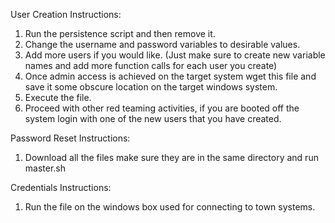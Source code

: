 User Creation Instructions:
1. Run the persistence script and then remove it.
2. Change the username and password variables to desirable values.
3. Add more users if you would like. (Just make sure to create new variable names and add more function calls for each user you create)
4. Once admin access is achieved on the target system wget this file and save it some obscure location on the target windows system.
5. Execute the file.
6. Proceed with other red teaming activities, if you are booted off the system login with one of the new users that you have created.

Password Reset Instructions:
1. Download all the files make sure they are in the same directory and run master.sh

Credentials Instructions:
1. Run the file on the windows box used for connecting to town systems. 

